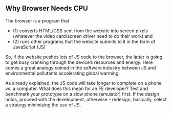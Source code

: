 ## Why Browser Needs CPU

The browser is a program that 
- (1) converts HTML/CSS sent from the website into screen pixels (whatever the video card/screen driver need to do their work) and
- (2) runs other programs that the website submits to it in the form of JavaScript
(JS)

So, if the website pushes lots of JS code to the browser, the latter is
going to get busy cranking through the device’s resources and energy. Here comes
a great analogy coined in the software industry between JS and environmental
pollutants accelerating global warming.

As already explained, the JS code will take longer to complete on a phone vs. a
computer. What does this mean for an FE developer? Test and benchmark your
prototype on a slow phone (emulator) first. If the design holds, proceed with
the development, otherwise – redesign, basically, select a strategy minimizing
the use of JS.
